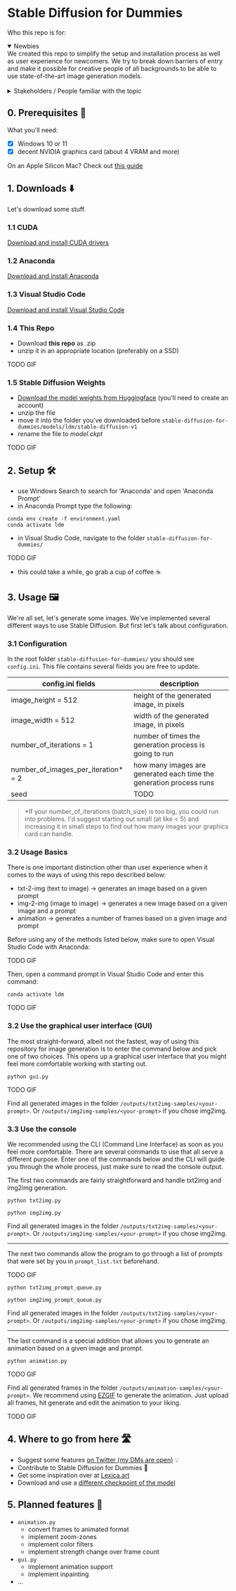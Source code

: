 # Stable Diffusion for Dummies

Who this repo is for:

<details open>
<summary>Newbies</summary>
We created this repo to simplify the setup and installation process as well as user experience for newcomers. We try to break down barriers of entry and make it possible for creative people of all backgrounds to be able to use state-of-the-art image generation models.
</details>

</br>

<details closed>
<summary>Stakeholders / People familiar with the topic</summary>
This repo is primarily focused on simplifying the setup process and UX. In addition to that, there are some unique features sprinkled in 🧂</br></br>
List of features and changes compared to <a href="https://github.com/basujindal/stable-diffusion" rel="noopener noreferrer">Basujindal's Optimized Stable Diffusion</a>:

- easier to use CLI
- <a href="#animation.py">animation.py</a>
- readme for non-technical people

</details>

## 0. Prerequisites 🎒

What you'll need:

- [x] Windows 10 or 11
- [x] decent NVIDIA graphics card (about 4 VRAM and more)

On an Apple Silicon Mac?
Check out <a href="https://twitter.com/levelsio/status/1565731907664478209" rel="noopener noreferrer">this guide</a>

## 1. Downloads ⬇️

Let's download some stuff.

### 1.1 CUDA

<a href="https://developer.nvidia.com/cuda-11-6-2-download-archive?target_os=Windows&target_arch=x86_64" rel="noopener noreferrer">Download and install CUDA drivers
</a>

### 1.2 Anaconda

<a href="https://www.anaconda.com/" rel="noopener noreferrer">Download and install Anaconda</a>

### 1.3 Visual Studio Code

<a href="https://code.visualstudio.com/Download" rel="noopener noreferrer">Download and install Visual Studio Code</a>

### 1.4 This Repo

- Download **this repo** as .zip
- unzip it in an appropriate location (preferably on a SSD)

TODO GIF

### 1.5 Stable Diffusion Weights

- <a href="https://huggingface.co/CompVis/stable-diffusion-v-1-4-original" rel="noopener noreferrer">Download the model weights from Huggingface</a> (you'll need to create an account)
- unzip the file
- move it into the folder you've downloaded before ```stable-diffusion-for-dummies/models/ldm/stable-diffusion-v1```
- rename the file to *model.ckpt*

TODO GIF

## 2. Setup 🛠️

- use Windows Search to search for 'Anaconda' and open 'Anaconda Prompt'
- in Anaconda Prompt type the following:

``` command prompt
conda env create -f environment.yaml
conda activate ldm
```

- in Visual Studio Code, navigate to the folder ```stable-diffusion-for-dummies/```

TODO GIF

- this could take a while, go grab a cup of coffee ☕

## 3. Usage 🖼️

We're all set, let's generate some images. We've implemented several different ways to use Stable Diffusion. But first let's talk about configuration.

### 3.1 Configuration

In the root folder ```stable-diffusion-for-dummies/``` you should see ```config.ini```. This file contains several fields you are free to update.

| config.ini fields | description |
| ------------- | ------------- |
| image_height = 512  | height of the generated image, in pixels  |
| image_width = 512  | width of the generated image, in pixels  |
| number_of_iterations = 1  |  number of times the generation process is going to run  |
| number_of_images_per_iteration* = 2  | how many images are generated each time the generation process runs |
| seed | TODO  |

> *If your number_of_iterations (batch_size) is too big, you could run into problems. I'd suggest starting out small (at like < 5) and increasing it in small steps to find out how many images your graphics card can handle.

### 3.2 Usage Basics

There is one important distinction other than user experience when it comes to the ways of using this repo described below:

- txt-2-img (text to image) -> generates an image based on a given prompt
- img-2-img (image to image) -> generates a new image based on a given image and a prompt
- animation -> generates a number of frames based on a given image and prompt

Before using any of the methods listed below, make sure to open Visual Studio Code with Anaconda:

TODO GIF

Then, open a command prompt in Visual Studio Code and enter this command:

``` command prompt
conda activate ldm
```

TODO GIF

### 3.2 Use the graphical user interface (GUI)

The most straight-forward, albeit not the fastest, way of using this repository for image generation is to enter the command below and pick one of two choices. This opens up a graphical user interface that you might feel more comfortable working with starting out.

```command prompt
python gui.py 
```

TODO GIF

Find all generated images in the folder ```/outputs/txt2img-samples/<your-prompt>```.
Or ```/outputs/img2img-samples/<your-prompt>``` if you chose img2img.

### 3.3 Use the console

We recommended using the CLI (Command Line Interface) as soon as you feel more comfortable.
There are several commands to use that all serve a different purpose. Enter one of the commands below and the CLI will guide you through the whole process, just make sure to read the console output.

The first two commands are fairly straightforward and handle txt2img and img2img generation.

```command prompt
python txt2img.py
```

```command prompt
python img2img.py 
```

Find all generated images in the folder ```/outputs/txt2img-samples/<your-prompt>```.
Or ```/outputs/img2img-samples/<your-prompt>``` if you chose img2img.

---

The next two commands allow the program to go through a list of prompts that were set by you in ```prompt_list.txt``` beforehand.

TODO GIF

```command prompt
python txt2img_prompt_queue.py 
```

```command prompt
python img2img_prompt_queue.py 
```

Find all generated images in the folder ```/outputs/txt2img-samples/<your-prompt>```.
Or ```/outputs/img2img-samples/<your-prompt>``` if you chose img2img.

---

<p id ="animation.py">The last command is a special addition that allows you to generate an animation based on a given image and prompt.</p>

```command prompt
python animation.py 
```

TODO GIF

Find all generated frames in the folder ```/outputs/animation-samples/<your-prompt>```.
We recommend using <a href="https://ezgif.com/maker" rel="noopener noreferrer">EZGIF</a> to generate the animation. Just upload all frames, hit generate and edit the animation to your liking.

TODO GIF

## 4. Where to go from here 🛣️

- Suggest some features <a href="https://twitter.com/philipp_parzer" rel="noopener noreferrer">on Twitter (my DMs are open)</a> 💡
- Contribute to Stable Diffusion for Dummies 🤗
- Get some inspiration over at <a href="https://lexica.art/" rel="noopener noreferrer">Lexica.art</a>
- Download and use a <a href="https://huggingface.co/CompVis/stable-diffusion-v-1-4-original" rel="noopener noreferrer">  different checkpoint of the model </a>

## 5. Planned features 🚧

- ```animation.py```
    - convert frames to animated format
    - implement zoom-zones
    - implement color filters
    - implement strength change over frame count
- ```gui.py```
    - implement animation support
    - implement inpainting
- ...
